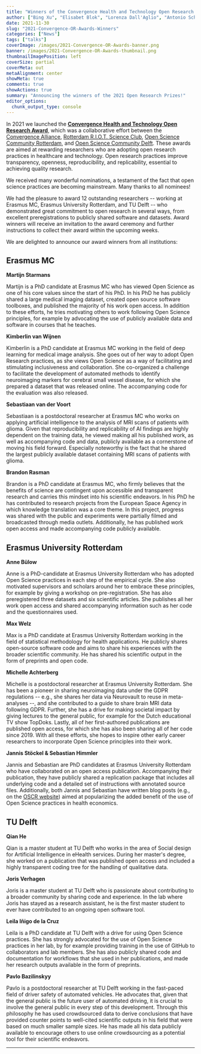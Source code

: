 ```yaml
---
title: "Winners of the Convergence Health and Technology Open Research Awards 2021"
author: ["Bing Xu", "Elisabet Blok", "Lorenza Dall'Aglio", "Antonio Schettino"]
date: 2021-11-30
slug: "2021-Convergence-OR-Awards-Winners"
categories: ["News"]
tags: ["talks"]
coverImage: /images/2021-Convergence-OR-Awards-banner.png
banner: /images/2021-Convergence-OR-Awards-thumbnail.png
thumbnailImagePosition: left
coverSize: partial
coverMeta: out
metaAlignment: center
showMeta: true
comments: true
showActions: true
summary: "Announcing the winners of the 2021 Open Research Prizes!"
editor_options: 
  chunk_output_type: console
---
```


In 2021 we launched the [**Convergence Health and Technology Open Research Award**](https://www.openscience-rotterdam.com/2021/06/21/2021-convergence-or-awards/), which was a collaborative effort between the [Convergence Alliance](http://www.convergencealliance.nl), [Rotterdam R.I.O.T. Science Club](https://www.riotsciencenl.com), [Open Science Community Rotterdam](https://www.openscience-rotterdam.com/home/), and [Open Science Community Delft](https://osc-delft.github.io). These awards are aimed at rewarding researchers who are adopting open research practices in healthcare and technology. Open research practices improve transparency, openness, reproducibility, and replicability, essential to achieving quality research.

We received many wonderful nominations, a testament of the fact that open science practices are becoming mainstream. Many thanks to all nominees!

We had the pleasure to award 12 outstanding researchers -- working at Erasmus MC, Erasmus University Rotterdam, and TU Delft -- who demonstrated great commitment to open research in several ways, from excellent preregistrations to publicly shared software and datasets. Award winners will receive an invitation to the award ceremony and further instructions to collect their award within the upcoming weeks.

We are delighted to announce our award winners from all institutions:

## Erasmus MC

**Martijn Starmans** 

Martijn is a PhD candidate at Erasmus MC who has viewed Open Science as one of his core values since the start of his PhD. In his PhD he has publicly shared a large medical imaging dataset, created open source software toolboxes, and published the majority of his work open access. In addition to these efforts, he tries motivating others to work following Open Science principles, for example by advocating the use of publicly available data and software in courses that he teaches.

**Kimberlin van Wijnen**

Kimberlin is a PhD candidate at Erasmus MC working in the field of deep learning for medical image analysis. She goes out of her way to adopt Open Research practices, as she views Open Science as a way of facilitating and stimulating inclusiveness and collaboration. She co-organized a challenge to facilitate the development of automated methods to identify neuroimaging markers for cerebral small vessel disease, for which she prepared a dataset that was released online. The accompanying code for the evaluation was also released.

**Sebastiaan van der Voort**

Sebastiaan is a postdoctoral researcher at Erasmus MC who works on applying artificial intelligence to the analysis of MRI scans of patients with glioma. Given that reproducibility and replicability of AI findings are highly dependent on the training data, he viewed making all his published work, as well as accompanying code and data, publicly available as a cornerstone of moving his field forward. Especially noteworthy is the fact that he shared the largest publicly available dataset containing MRI scans of patients with glioma.

**Brandon Rasman**

Brandon is a PhD candidate at Erasmus MC, who firmly believes that the benefits of science are contingent upon accessible and transparent research and carries this mindset into his scientific endeavors. In his PhD he has contributed to research projects from the European Space Agency in which knowledge translation was a core theme. In this project, progress was shared with the public and experiments were partially filmed and broadcasted through media outlets. Additionally, he has published work open access and made accompanying code publicly available.

## Erasmus University Rotterdam

**Anne Bülow**

Anne is a PhD-candidate at Erasmus University Rotterdam who has adopted Open Science practices in each step of the empirical cycle. She also motivated supervisors and scholars around her to embrace these principles, for example by giving a workshop on pre-registration. She has also preregistered three datasets and six scientific articles. She publishes all her work open access and shared accompanying information such as her code and the questionnaires used.

**Max Welz**

Max is a PhD candidate at Erasmus University Rotterdam working in the field of statistical methodology for health applications. He publicly shares open-source software code and aims to share his experiences with the broader scientific community. He has shared his scientific output in the form of preprints and open code.

**Michelle Achterberg**

Michelle is a postdoctoral researcher at Erasmus University Rotterdam. She has been a pioneer in sharing neuroimaging data under the GDPR regulations -- e.g., she shares her data via Neurovault to reuse in meta-analyses --, and she contributed to a guide to share brain MRI data following GDPR. Further, she has a drive for making societal impact by giving lectures to the general public, for example for the Dutch educational TV show TopDoks. Lastly, all of her first-authored publications are published open access, for which she has also been sharing all of her code since 2019. With all these efforts, she hopes to inspire other early career researchers to incorporate Open Science principles into their work.

**Jannis Stöckel & Sebastian Himmler**

Jannis and Sebastian are PhD candidates at Erasmus University Rotterdam who have collaborated on an open access publication. Accompanying their publication, they have publicly shared a replication package that includes all underlying code and a detailed set of instructions with annotated source files. Additionally, both Jannis and Sebastian have written blog posts (e.g., on the [OSCR website](https://www.openscience-rotterdam.com/2021/06/11/benefits-os-stoeckel-himmler/)) aimed at popularizing the added benefit of the use of Open Science practices in health economics.

## TU Delft

**Qian He**

Qian is a master student at TU Delft who works in the area of Social design for Artificial Intelligence in eHealth services. During her master's degree, she worked on a publication that was published open access and included a highly transparent coding tree for the handling of qualitative data.

**Joris Verhagen**

Joris is a master student at TU Delft who is passionate about contributing to a broader community by sharing code and experience. In the lab where Joris has stayed as a research assistant, he is the first master student to ever have contributed to an ongoing open software tool.

**Leila Iñigo de la Cruz**

Leila is a PhD candidate at TU Delft with a drive for using Open Science practices. She has strongly advocated for the use of Open Science practices in her lab, by for example providing training in the use of GitHub to collaborators and lab members. She has also publicly shared code and documentation for workflows that she used in her publications, and made her research outputs available in the form of preprints.

**Pavlo Bazilinskyy**

Pavlo is a postdoctoral researcher at TU Delft working in the fast-paced field of driver safety of automated vehicles. He advocates that, given that the general public is the future user of automated driving, it is crucial to involve the general public in every step of this development. Through this philosophy he has used crowdsourced data to derive conclusions that have provided counter points to well-cited scientific outputs in his field that were based on much smaller sample sizes. He has made all his data publicly available to encourage others to use online crowdsourcing as a potential tool for their scientific endeavors.

***


